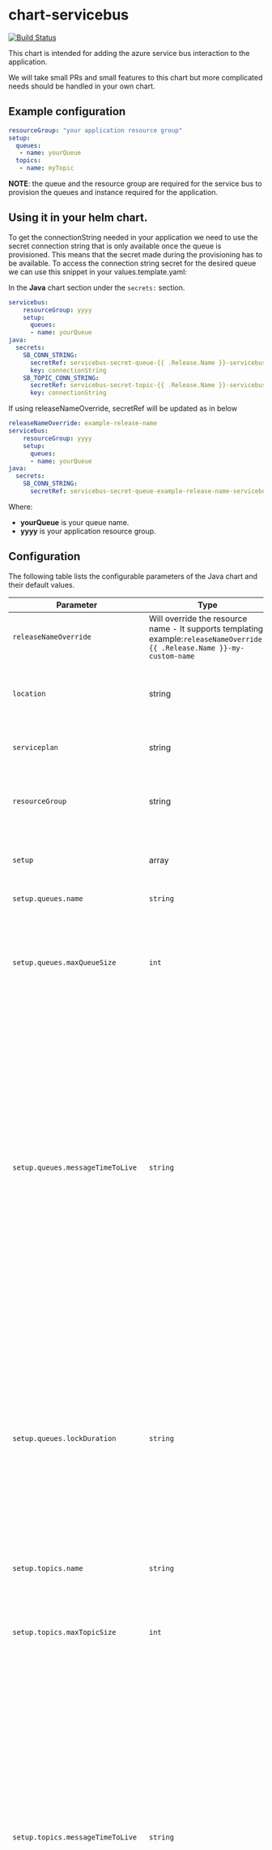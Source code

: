 # chart-servicebus

[![Build Status](https://dev.azure.com/hmcts/CNP/_apis/build/status/Helm%20Charts/chart-servicebus)](https://dev.azure.com/hmcts/CNP/_build/latest?definitionId=62)

This chart is intended for adding the azure service bus interaction to the application.

We will take small PRs and small features to this chart but more complicated needs should be handled in your own chart.

## Example configuration

```yaml
resourceGroup: "your application resource group"
setup:
  queues:
   - name: yourQueue
  topics:
   - name: myTopic
```
**NOTE**: the queue and the resource group are required for the service bus to provision the queues and instance required for the application.

## Using it in your helm chart.
To get the connectionString needed in your application we need to use the secret connection string that is only available once the queue is provisioned.
This means that the secret made during the provisioning has to be available.
To access the connection string secret for the desired queue we can use this snippet in your values.template.yaml:

In the **Java** chart section under the `secrets:` section.
```yaml
servicebus:
    resourceGroup: yyyy
    setup:
      queues:
      - name: yourQueue
java:
  secrets:
    SB_CONN_STRING:
      secretRef: servicebus-secret-queue-{{ .Release.Name }}-servicebus-yourQueue
      key: connectionString
    SB_TOPIC_CONN_STRING:
      secretRef: servicebus-secret-topic-{{ .Release.Name }}-servicebus-yourTopic
      key: connectionString
```
If using releaseNameOverride, secretRef will be updated as in below
```yaml
releaseNameOverride: example-release-name
servicebus:
    resourceGroup: yyyy
    setup:
      queues:
      - name: yourQueue
java:
  secrets:
    SB_CONN_STRING:
      secretRef: servicebus-secret-queue-example-release-name-servicebus-yourQueue
```

Where:
 - **yourQueue** is your queue name.
 - **yyyy** is your application resource group.

## Configuration

The following table lists the configurable parameters of the Java chart and their default values.

| Parameter      | Type | Description | Default |
| -------------- | ---- | ----------- | ------- |
| `releaseNameOverride`          | Will override the resource name - It supports templating, example:`releaseNameOverride: {{ .Release.Name }}-my-custom-name`      | `Release.Name-Chart.Name`     |
| `location` | string |location of the PaaS instance of the servicebus to use | `uksouth` |
| `serviceplan` | string | service plan of the PaaS instance to use | `basic`|
| `resourceGroup` | string | This is the resource group required for the azure deployment |  **Required** |
| `setup` | array |see the full description of the setup objects in [setup objects](#setupobjects)| **Required** |
| `setup.queues.name` | `string` | The name of the queue. | **Required**|
| `setup.queues.maxQueueSize` | `int` | The maximum size of the queue in megabytes, which is the size of memory allocated for the queue. | 1024|
| `setup.queues.messageTimeToLive` | `string` | ISO 8601 default message timespan to live value. This is the duration after which the message expires, starting from when the message is sent to Service Bus. This is the default value used when TimeToLive is not set on a message itself. For example, `PT276H13M14S` sets the message to expire in 11 day 12 hour 13 minute 14 seconds. |  "PT336H" |
| `setup.queues.lockDuration` | `string` | ISO 8601 timespan duration of a peek-lock; that is, the amount of time that the message is locked for other receivers. The lock duration time window can range from 5 seconds to 5 minutes. For example, `PT2M30S` sets the lock duration time to 2 minutes 30 seconds. | "PT30S"|
| `setup.topics.name` | `string` | The name of the topic. | **Required**|
| `setup.topics.maxTopicSize` | `int` | The maximum size of the queue in megabytes, which is the size of memory allocated for the topic. | 1024|
| `setup.topics.messageTimeToLive` | `string` | ISO 8601 default message timespan to live value. This is the duration after which the message expires, starting from when the message is sent to Service Bus. This is the default value used when TimeToLive is not set on a message itself. For example, `PT276H13M14S` sets the message to expire in 11 day 12 hour 13 minute 14 seconds. |  "PT336H" |
| `setup.topics.subscriptionNeeded` | `string` | Specifies whether to create a subscription in the topic. Valid values are ["yes", "no"]. If set to "yes", a subscription having random name will be created in the topic; otherwise, it leaves everything unchanged. You may set this field to "yes" for message consumer, and set this field to "no" for message producer. |  "no" |
| `teamName` | string | team name used to create related Azure tag |  **Required** |
| `applicationName` | string | application name used to create necessary Azure tag |  **Required** |
| `builtFrom` | string | built from used to create necessary Azure tag |  **Required** |
| `businessArea` | string | business area used to create necessary Azure tag |  **Required** |
| `environment` | string | environment used to create necessary Azure tag |  **Required** |

## Setup Objects
We support both `queue` and `topic` setup with optional `subscription` if needed.
 The queue object definition is:
```yaml
setup:
  queues:
  - name: yourQueue
    maxQueueSize:  1024 	
    messageTimeToLive: "PT336H" 
    lockDuration: "PT30S"
  topics:
  - name: yourTopic
    maxQueueSize:  1024 	
    messageTimeToLive: "PT336H" 
    subscriptionNeeded: "yes"

```

## Development and Testing

Default configuration (e.g. default image and ingress host) is setup for sandbox. This is suitable for local development and testing.

- Ensure you have logged in with `az cli` and are using `sandbox` subscription (use `az account show` to display the current one).
- For local development see the `Makefile` for available targets.
- To execute an end-to-end build, deploy and test run `make`.
- to clean up deployed releases, charts, test pods and local charts, run `make clean`

`helm test` will deploy a busybox container alongside the release which performs a simple HTTP request against the service health endpoint. If it doesn't return `HTTP 200` the test will fail. **NOTE:** it does NOT run with `--cleanup` so the test pod will be available for inspection.

## Azure DevOps Builds

Builds are run against the 'nonprod' AKS cluster.

### Pull Request Validation

A build is triggered when pull requests are created. This build will run `helm lint`, deploy the chart using `ci-values.yaml` and run `helm test`.

### Release Build

Triggered when the repository is tagged (e.g. when a release is created). Also performs linting and testing, and will publish the chart to ACR on success.
